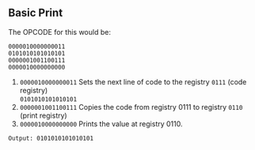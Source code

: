 ## Basic Print

The OPCODE for this would be:

```
0000010000000011
0101010101010101
0000001001100111
0000010000000000
```

1. `0000010000000011` Sets the next line of code to the registry `0111` (code registry)\
   `0101010101010101`
2. `0000001001100111` Copies the code from registry 0111 to registry `0110` (print registry)
3. `0000010000000000` Prints the value at registry 0110.

`Output: 0101010101010101`
